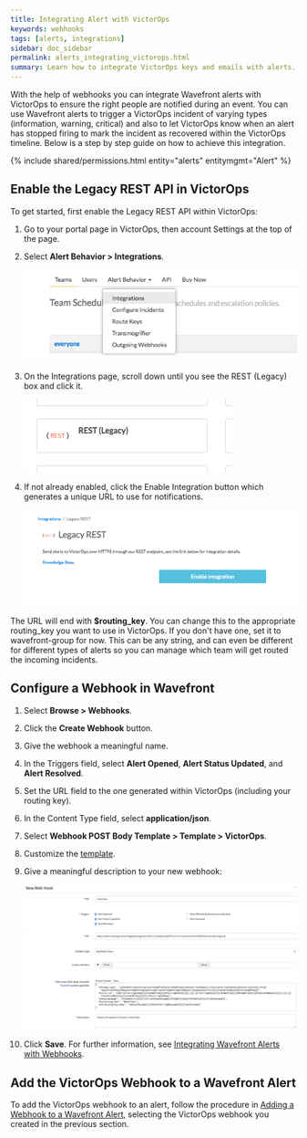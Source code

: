 ```yaml
---
title: Integrating Alert with VictorOps
keywords: webhooks
tags: [alerts, integrations]
sidebar: doc_sidebar
permalink: alerts_integrating_victorops.html
summary: Learn how to integrate VictorOps keys and emails with alerts.
---
```

With the help of webhooks you can integrate Wavefront alerts with VictorOps to ensure the right people are notified during an event.  You can use Wavefront alerts to trigger a VictorOps incident of varying types (information, warning, critical) and also to let VictorOps know when an alert has stopped firing to mark the incident as recovered within the VictorOps timeline.  Below is a step by step guide on how to achieve this integration.

{% include shared/permissions.html entity="alerts" entitymgmt="Alert" %}

 
## Enable the Legacy REST API in VictorOps
To get started, first enable the Legacy REST API within VictorOps:

1. Go to your portal page in VictorOps, then account Settings at the top of the page.

1. Select **Alert Behavior > Integrations**.

    ![VictorOps alert](images/victorops_alert_behavior.png)

1. On the Integrations page, scroll down until you see the REST (Legacy) box and click it.

    ![VictorOps rest](images/victorops_rest_legacy.png)

1. If not already enabled, click the Enable Integration button which generates a unique URL to use for notifications.

    ![VictorOps enable](images/victorops_enable_integration.png)

The URL will end with **$routing_key**.  You can change this to the appropriate routing_key you want to use in VictorOps.  If you don't have one, set it to wavefront-group for now.  This can be any string, and can even be different for different types of alerts so you can manage which team will get routed the incoming incidents.
 
## Configure a Webhook in Wavefront

 1. Select **Browse > Webhooks**.
 1. Click the **Create Webhook** button.
 1. Give the webhook a meaningful name.
 1. In the Triggers field, select **Alert Opened**, **Alert Status Updated**, and **Alert Resolved**.
 1. Set the URL field to the one generated within VictorOps (including your routing key).
 1. In the Content Type field, select **application/json**.
 1. Select **Webhook POST Body Template > Template > VictorOps**.
 1. Customize the [template](alerts_integrating_webhooks.html#customizing-a-webhook-template).
 1. Give a meaningful description to your new webhook:

    ![VictorOps rest](images/victorops_webhook.png)
 1. Click **Save**.
 For further information, see [Integrating Wavefront Alerts with Webhooks](alerts_integrating_webhooks.html).
 
## Add the VictorOps Webhook to a Wavefront Alert
 
To add the VictorOps webhook to an alert, follow the procedure in [Adding a Webhook to a Wavefront Alert](alerts_integrating_webhooks.html#adding-a-webhook-to-a-wavefront-alert), selecting the VictorOps webhook you created in the previous section.


